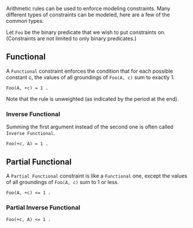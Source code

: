 Arithmetic rules can be used to enforce modeling constraints.
Many different types of constraints can be modeled, here are a few of the common types:

Let `Foo` be the binary predicate that we wish to put constraints on. (Constraints are not limited to only binary predicates.)

## Functional
A `Functional` constraint enforces the condition that for each possible constant c, the values of all groundings of `Foo(A, c)` sum to exactly 1.
```
Foo(A, +c) = 1 .
```
Note that the rule is unweighted (as indicated by the period at the end).

### Inverse Functional
Summing the first argument instead of the second one is often called `Inverse Functional`.
```
Foo(+c, A) = 1 .
```

## Partial Functional
A `Partial Functional` constraint is like a `Functional` one, except the values of all groundings of `Foo(A, c)` sum to 1 or less.
```
Foo(A, +c) <= 1 .
```

### Partial Inverse Functional
```
Foo(+c, A) <= 1 .
```